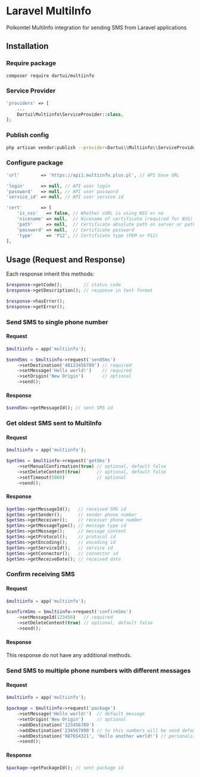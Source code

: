 # Laravel MultiInfo

Polkomtel MultiInfo integration for sending SMS from Laravel applications

## Installation

### Require package

```sh
composer require dartui/multiinfo
```

### Service Provider

```php
'providers' => [
    ...
    Dartui\Multiinfo\ServiceProvider::class,
];
```

### Publish config

```sh
php artisan vendor:publish --provider=Dartui\\Multiinfo\\ServiceProvider
```

### Configure package

```php
'url'        => 'https://api1.multiinfo.plus.pl', // API base URL

'login'      => null, // API user login
'password'   => null, // API user password
'service_id' => null, // API user service id

'cert'       => [
    'is_nss'   => false, // Whether cURL is using NSS or no
    'nicename' => null,  // Nicename of certificate (required for NSS)
    'path'     => null,  // Certificate absolute path on server or path to NSS DB
    'password' => null,  // Certificate password
    'type'     => 'P12', // Certificate type (PEM or P12)
],
```

## Usage (Request and Response)

Each response inherit this methods:

```php
$response->getCode();        // status code
$response->getDescription(); // response in text format

$response->hasError();
$response->getError();
```

### Send SMS to single phone number

#### Request
```php
$multiinfo = app('multiinfo');

$sendSms = $multiinfo->request('sendSms')
    ->setDestination('48123456789') // required
    ->setMessage('Hello world!')    // required
    ->setOrigin('New Origin')       // optional
    ->send();
```

#### Response

```php
$sendSms->getMessageId(); // sent SMS id
```

### Get oldest SMS sent to MultiInfo

#### Request
```php
$multiinfo = app('multiinfo');

$getSms = $multiinfo->request('getSms')
    ->setManualConfirmation(true) // optional, default false
    ->setDeleteContent(true)      // optional, default false
    ->setTimeout(5000)            // optional
    ->send();
```

#### Response

```php
$getSms->getMessageId();   // received SMS id
$getSms->getSender();      // sender phone number
$getSms->getReceiver();    // receiver phone number
$getSms->getMessageType(); // message type id
$getSms->getMessage();     // message content
$getSms->getProtocol();    // protocol id
$getSms->getEncoding();    // encoding id
$getSms->getServiceId();   // service id
$getSms->getConnector();   // connector id
$getSms->getReceiveDate(); // received date
```

### Confirm receiving SMS

#### Request

```php
$multiinfo = app('multiinfo');

$confirmSms = $multiinfo->request('confirmSms')
    ->setMessageId(123456)   // required
    ->setDeleteContent(true) // optional, default false
    ->send();
```

#### Response

This response do not have any additional methods.

### Send SMS to multiple phone numbers with different messages

#### Request

```php
$multiinfo = app('multiinfo');

$package = $multiinfo->request('package')
    ->setMessage('Hello world!')  // default message
    ->setOrigin('New Origin')     // optional
    ->addDestination('123456789')
    ->addDestination('234567890') // to this numbers will be send default message
    ->addDestination('987654321', 'Hello another world!') // personalized message
    ->send();
```

#### Response

```php
$package->getPackageId(); // sent package id
```